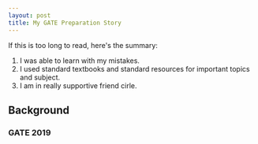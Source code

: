 ```yaml
---
layout: post
title: My GATE Preparation Story
---
```


If this is too long to read, here's the summary:

1. I was able to learn with my mistakes.
2. I used standard textbooks and standard resources for important topics and subject.
3. I  am in really supportive friend cirle.

## Background
### GATE 2019



